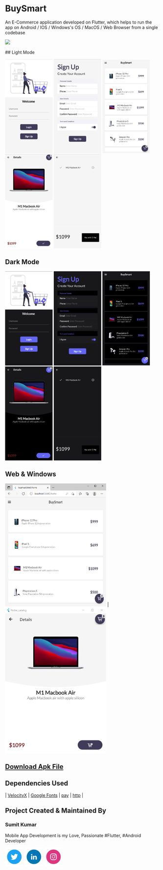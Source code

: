 # BuySmart
An E-Commerce application developed on Flutter, which helps to run the app on Android / IOS / Windows's OS / MacOS / Web Browser from a single codebase
<p><a> <img src="https://media.giphy.com/media/8jhmYWtYs3gWo0hcgN/giphy.gif" ><a > 
</p>
## Light Mode
<p float="left">
<a> 
  <img src="github_images/Light/1.png" width="155"><a > 
  <img src="github_images/Light/2.png" width="155"></a></a>
  <a> <img src="github_images/Light/3.png" width="155"></a>
  <a > <img src="github_images/Light/5.png" width="155"></a>
  <a > <img src="github_images/Light/6.png" width="155"></a>
</p>

## Dark Mode

<p float="left">
<a> 
  <img src="github_images/Dark/1.png" width="155"><a > 
  <img src="github_images/Dark/2.png" width="155"></a></a>
  <a> <img src="github_images/Dark/3.png" width="155"></a>
  <a > <img src="github_images/Dark/5.png" width="155"></a>
  <a > <img src="github_images/Dark/6.png" width="155"></a>
</p>

## Web & Windows 
<p float="left">
 <a > <img src="github_images/Web_Windows/web.PNG" width="330" height="400"> </a> |  <a > <img src="github_images/Web_Windows/windows.PNG" width="330"></a> </p>


## [Download Apk File](https://drive.google.com/file/d/15S6JntTt96Wu1sHFABHAUnjlzuIncm3D/view?usp=sharing)

## Dependencies Used
| [VelocityX](https://pub.dev/packages/velocity_x) | [Google Fonts](https://pub.dev/packages/google_fonts) | [pay](https://pub.dev/packages/pay) | [http](https://pub.dev/packages/http) |

## Project Created & Maintained By

### Sumit Kumar

Mobile App Development is my Love, Passionate #Flutter, #Android Developer

<a href="https://twitter.com/sumitk9887"><img src="https://github.com/aritraroy/social-icons/blob/master/twitter-icon.png?raw=true" width="60"></a>
<a href="https://www.linkedin.com/in/sumit-kumar-095ab5165"><img src="https://github.com/aritraroy/social-icons/blob/master/linkedin-icon.png?raw=true" width="60"></a>
<a href="https://www.instagram.com/sumit.k9887/"><img src="https://github.com/aritraroy/social-icons/blob/master/instagram-icon.png?raw=true" width="60"></a>

